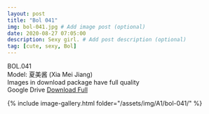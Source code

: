 ```yaml
---
layout: post
title: "Bol 041"
img: bol-041.jpg # Add image post (optional)
date: 2020-08-27 07:05:00
description: Sexy girl. # Add post description (optional)
tag: [cute, sexy, Bol]
---
```

BOL.041  
Model: 夏美酱 (Xia Mei Jiang)                                                              
Images in download package have full quality                    
Google Drive [Download Full](http://gestyy.com/ee01Ki)

{% include image-gallery.html folder="/assets/img/A1/bol-041/" %}
